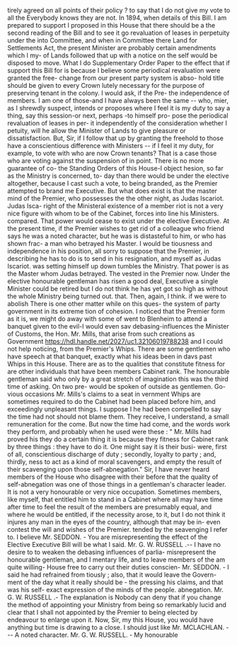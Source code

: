 tirely agreed on all points of their policy ? to say that I do not give my vote to all the Everybody knows they are not. In 1894, when details of this Bill. I am prepared to support I proposed in this House that there should be a the second reading of the Bill and to see it go revaluation of leases in perpetuity under the into Committee, and when in Committee there Land for Settlements Act, the present Minister are probably certain amendments which I my- of Lands followed that up with a notice on the self would be disposed to move. What I do Supplementary Order Paper to the effect that if support this Bill for is because I believe some periodical revaluation were granted the free- change from our present party system is abso- hold title should be given to every Crown lutely necessary for the purpose of preserving tenant in the colony. I would ask, if the Pre- the independence of members. I am one of those-and I have always been the same -- who, mier, as I shrewdly suspect, intends or proposes where I feel it is my duty to say a thing, say this session-or next, perhaps -to himself pro- pose the periodical revaluation of leases in per- it independently of the consideration whether I petuity, will he allow the Minister of Lands to give pleasure or dissatisfaction. But, Sir, if I follow that up by granting the freehold to those have a conscientious difference with Ministers -- if I feel it my duty, for example, to vote with who are now Crown tenants? That is a case those who are voting against the suspension of in point. There is no more guarantee of co- the Standing Orders of this House-I object hesion, so far as the Ministry is concerned, to- day than there would be under the elective altogether, because I cast such a vote, to being branded, as the Premier attempted to brand me Executive. But what does exist is that the master mind of the Premier, who possesses the the other night, as Judas Iscariot. Judas Isca- right of the Ministeral existence of a member riot is not a very nice figure with whom to be of the Cabinet, forces into line his Ministers. compared. That power would cease to exist under the elective Executive. At the present time, if the Premier wishes to get rid of a colleague who friend says he was a noted character, but he was is distasteful to him, or who has shown frac- a man who betrayed his Master. I would be tiousness and independence in his position, all sorry to suppose that the Premier, in describing he has to do is to send in his resignation, and myself as Judas Iscariot. was setting himself up down tumbles the Ministry. That power is as the Master whom Judas betrayed. The vested in the Premier now. Under the elective honourable gentleman has risen a good deal, Executive a single Minister could be retired but I do not think he has yet got so high as without the whole Ministry being turned out. that. Then, again, I think. if we were to abolish There is one other matter while on this ques- the system of party government in its extreme tion of cohesion. I noticed that the Premier form as it is, we might do away with some of went to Blenheim to attend a banquet given to the evil-I would even sav debasing-influences the Minister of Customs, the Hon. Mr. Mills, that arise from such creations as Government https://hdl.handle.net/2027/uc1.32106019788238 and I could not help noticing, from the Premier's Whips. There are some gentlemen who have speech at that banquet, exactly what his ideas been in davs past Whips in this House. There are as to the qualities that constitute fitness for are other individuals that have been members Cabinet rank. The honourable gentleman said who only by a great stretch of imagination this was the third time of asking. On two pre- would be spoken of outside as gentlemen. Go- vious occasions Mr. Mills's claims to a seat in vernment Whips are sometimes required to do the Cabinet had been placed before him, and exceedingly unpleasant things. I suppose I he had been compelled to say the time had not should not blame them. They receive, I understand, a small remuneration for the come. But now the time had come, and the words work they perform, and probably when he used were these : " Mr. Mills had proved his they do a certain thing it is because they fitness for Cabinet rank by three things : they have to do it. One might say it is their busi- were, first of all, conscientious discharge of duty ; secondly, loyalty to party ; and, thirdly, ness to act as a kind of moral scavengers, and empty the result of their scavenging upon those self-abnegation." Sir, I have never heard members of the House who disagree with their before that the quality of self-abnegation was one of those things in a gentleman's character leader. It is not a very honourable or very nice occupation. Sometimes members, like myself, that entitled him to stand in a Cabinet where all may have time after time to feel the result of the members are presumably equal, and where he would be entitled, if the necessity arose, to it, but I do not think it injures any man in the eyes of the country, although that may be in- even contest the will and wishes of the Premier. tended by the seavenging I refer to. I believe Mr. SEDDON. - You are misrepresenting the effect of the Elective Executive Bill will be what I said. Mr. G. W. RUSSELL .-- I have no desire to to weaken the debasing influences of parlia- misrepresent the honourable gentleman, and I mentary life, and to leave members of the am quite willing- House free to carry out their duties conscien- Mr. SEDDON. - I said he had refrained from tiously ; also, that it would leave the Govern- ment of the day what it really should be - the pressing his claims, and that was his self- exact expression of the minds of the people. abnegation. Mr. G. W. RUSSELL .- The explanation is Nobody can deny that if you change the method of appointing your Ministry from being so remarkably lucid and clear that I shall not appointed by the Premier to being elected by endeavour to enlarge upon it. Now, Sir, my this House, you would have anything but time is drawing to a close. I should just like Mr. MCLACHLAN. --- A noted character. Mr. G. W. RUSSELL. - My honourable 